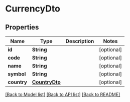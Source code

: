 # CurrencyDto

## Properties
Name | Type | Description | Notes
------------ | ------------- | ------------- | -------------
**id** | **String** |  | [optional] 
**code** | **String** |  | [optional] 
**name** | **String** |  | [optional] 
**symbol** | **String** |  | [optional] 
**country** | [**CountryDto**](CountryDto.md) |  | [optional] 

[[Back to Model list]](../README.md#documentation-for-models) [[Back to API list]](../README.md#documentation-for-api-endpoints) [[Back to README]](../README.md)


